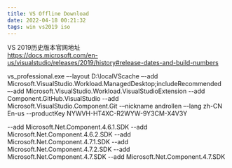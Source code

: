 ```yaml
---
title: VS Offline Download
date: 2022-04-18 00:21:32
tags: win vs2019 iso
---
```


VS 2019历史版本官网地址  
https://docs.microsoft.com/en-us/visualstudio/releases/2019/history#release-dates-and-build-numbers


vs_professional.exe –-layout D:\localVScache –-add Microsoft.VisualStudio.Workload.ManagedDesktop;includeRecommended –-add Microsoft.VisualStudio.Workload.VisualStudioExtension --add Component.GitHub.VisualStudio --add Microsoft.VisualStudio.Component.Git -–nickname androllen –-lang zh-CN En-us --productKey NYWVH-HT4XC-R2WYW-9Y3CM-X4V3Y

--add Microsoft.Net.Component.4.6.1.SDK 
--add Microsoft.Net.Component.4.6.2.SDK 
--add Microsoft.Net.Component.4.7.1.SDK 
--add Microsoft.Net.Component.4.7.2.SDK 
--add Microsoft.Net.Component.4.7.SDK 
--add Microsoft.Net.Component.4.7.SDK 

